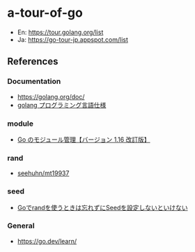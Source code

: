 # a-tour-of-go
- En: https://tour.golang.org/list
- Ja: https://go-tour-jp.appspot.com/list

## References
### Documentation
- https://golang.org/doc/
- [golang プログラミング言語仕様](https://hiwane.github.io/)

### module
- [Go のモジュール管理【バージョン 1.16 改訂版】](https://zenn.dev/spiegel/articles/20210223-go-module-aware-mode)

### rand
- [seehuhn/mt19937](https://github.com/seehuhn/mt19937)

### seed
- [Goでrandを使うときは忘れずにSeedを設定しないといけない](https://makiuchi-d.github.io/2017/09/09/qiita-9c4af327bc8502cdcdce.ja.html)

### General
- https://go.dev/learn/

